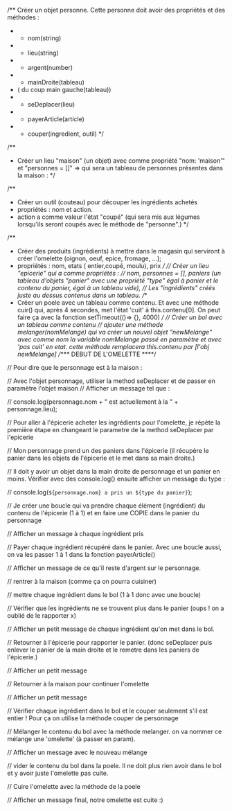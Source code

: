 /** Créer un objet personne. Cette personne doit avoir des propriétés et des méthodes : 
* - nom(string)
* - lieu(string)
* - argent(number)
* - mainDroite(tableau)
* ( du coup main gauche(tableau))
* - seDeplacer(lieu)
* - payerArticle(article)
* - couper(ingredient, outil)
*/

/**
* Créer un lieu "maison" (un objet) avec comme propriété "nom: 'maison'" et "personnes = []" => qui sera un tableau de personnes présentes dans la maison :
*/

/**
* Créer un outil (couteau) pour découper les ingrédients achetés
* propriétés : nom et action.
* action a comme valeur l'état "coupé" (qui sera mis aux légumes lorsqu'ils seront coupés avec le méthode de "personne".)
*/

/**
 * Créer des produits (ingrédients) à mettre dans le magasin qui serviront à créer l'omelette (oignon, oeuf, epice, fromage, ...);
 * propriétés : nom, etats ( entier,coupé, moulu), prix
 */
// Créer un lieu "epicerie" qui a comme propriétés :
// nom, personnes = [], paniers (un tableau d'objets "panier" avec une propriété "type" égal à panier et le contenu du panier, égal à un tableau vide),
// Les "ingrédients" créés juste au dessus contenus dans un tableau.
/**
 * Créer un poele avec un tableau comme contenu. Et avec une méthode cuir() qui, après 4 secondes, met l'état 'cuit' à this.contenu[0]. On peut faire ça avec la fonction setTimeout(()=> {}, 4000)
 */
// Créer un bol avec un tableau comme contenu
// ajouter une méthode melanger(nomMelange) qui va créer un nouvel objet "newMelange" avec comme nom la variable nomMelange passé en paramètre et avec 'pas cuit' en etat. cette méthode remplacera this.contenu par [l'obj newMelange]
/**** DEBUT DE L'OMELETTE ****/

// Pour dire que le personnage est à la maison :

// Avec l'objet personnage, utiliser la method seDeplacer et de passer en paramètre l'objet maison
// Afficher un message tel que :

// console.log(personnage.nom + " est actuellement à la " + personnage.lieu);

// Pour aller à l'épicerie acheter les ingrédients pour l'omelette, je répète la première étape en changeant le parametre de la method seDeplacer par l'epicerie

// Mon personnage prend un des paniers dans l'épicerie (il récupère le panier dans les objets de l'épicerie et le met dans sa main droite.)

// Il doit y avoir un objet dans la main droite de personnage et un panier en moins. Vérifier avec des console.log() ensuite afficher un message du type : 

// console.log(`${personnage.nom} a pris un ${type du panier}`);

// Je créer une boucle qui va prendre chaque élément (ingrédient) du contenu de l'épicerie (1 à 1) et en faire une COPIE dans le panier du personnage

// Afficher un message à chaque ingrédient pris

// Payer chaque ingrédient récupéré dans le panier. Avec une boucle aussi, on va les passer 1 à 1 dans la fonction payerArticle()

// Afficher un message de ce qu'il reste d'argent sur le personnage.

// rentrer à la maison (comme ça on pourra cuisiner)

// mettre chaque ingrédient dans le bol (1 à 1 donc avec une boucle)

// Vérifier que les ingrédients ne se trouvent plus dans le panier (oups ! on a oublié de le rapporter x)

// Afficher un petit message de chaque ingrédient qu'on met dans le bol.

// Retourner à l'épicerie pour rapporter le panier. (donc seDeplacer puis enlever le panier de la main droite et le remetre dans les paniers de l'épicerie.)

// Afficher un petit message

// Retourner à la maison pour continuer l'omelette

// Afficher un petit message

// Vérifier chaque ingrédient dans le bol et le couper seulement s'il est entier ! Pour ça on utilise la méthode couper de personnage

// Mélanger le contenu du bol avec la méthode melanger. on va nommer ce mélange une 'omelette' (à passer en param).

// Afficher un message avec le nouveau mélange

// vider le contenu du bol dans la poele. Il ne doit plus rien avoir dans le bol et y avoir juste l'omelette pas cuite.

// Cuire l'omelette avec la méthode de la poele 

// Afficher un message final, notre omelette est cuite :)